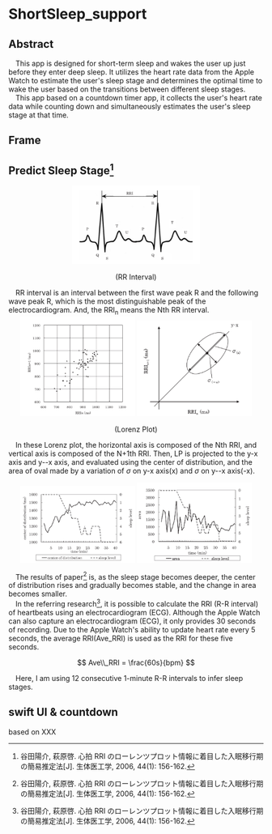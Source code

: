 # ShortSleep_support
## Abstract
&emsp;This app is designed for short-term sleep and wakes the user up just before they enter deep sleep. It utilizes the heart rate data from the Apple Watch to estimate the user's sleep stage and determines the optimal time to wake the user based on the transitions between different sleep stages.    
&emsp;This app based on a countdown timer app, it collects the user's heart rate data while counting down and simultaneously estimates the user's sleep stage at that time.
## Frame

## Predict Sleep Stage[^1]
<div align=center>
  <img src="https://github.com/znlua/ShortSleep_support/blob/main/CircleTimer-main/images/RRI.png" alt="RR Intervial" style="width:50%; height:auto;">
  <p>(RR Interval)</p>
</div>    
&emsp;RR interval is an interval between the first wave peak R and the following wave peak R, which is the most distinguishable peak of the electrocardiogram. And, the RRI<sub>n</sub> means the Nth RR interval.

<div align=center>
  <img src="https://github.com/znlua/ShortSleep_support/blob/main/CircleTimer-main/images//Lorenz_plot.png"
    alt="RR Intervial" style="width:45%; height:auto;"/>
  <img src="https://github.com/znlua/ShortSleep_support/blob/main/CircleTimer-main/images/LZ.png"
    alt="RR Intervial" style="width:45%; height:auto;"/>
    <p>(Lorenz Plot)</p>
</div>

&emsp;In these Lorenz plot, the horizontal axis is composed of the Nth RRI, and vertical axis is composed of the N+1th RRI. Then, LP is projected to the y-x axis and y--x axis, and evaluated using the center of distribution, and the area of oval made by a variation of $\sigma$ on y-x axis(x) and $\sigma$ on y--x axis(-x).   

<div align=center>
  <img src="https://github.com/znlua/ShortSleep_support/blob/main/CircleTimer-main/images/center.png"
    alt="RR Intervial" style="width:45%; height:auto;"/>
  <img src="https://github.com/znlua/ShortSleep_support/blob/main/CircleTimer-main/images/area.png"
    alt="RR Intervial" style="width:45%; height:auto;"/>
</div>

&emsp;The results of paper[^1] is, as the sleep stage becomes deeper, the center of distribution rises and gradually becomes stable, and the change in area becomes smaller.    
&emsp;In the referring research[^1], it is possible to calculate the RRI (R-R interval) of heartbeats using an electrocardiogram (ECG). Although the Apple Watch can also capture an electrocardiogram (ECG), it only provides 30 seconds of recording. Due to the Apple Watch's ability to update heart rate every 5 seconds, the average RRI(Ave\_RRI) is used as the RRI for these five seconds.

$$ Ave\\_RRI = \frac{60s}{bpm} $$

&emsp;Here, I am using 12 consecutive 1-minute R-R intervals to infer sleep stages.

## swift UI & countdown
based on XXX

[^1]: 谷田陽介, 萩原啓. 心拍 RRI のローレンツプロット情報に着目した入眠移行期の簡易推定法[J]. 生体医工学, 2006, 44(1): 156-162.
